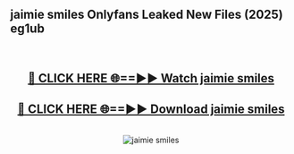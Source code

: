 <h2>jaimie smiles Onlyfans Leaked New Files (2025) eg1ub</h2>
<br>
<div align="center">
<h2><a href="https://mediafiles.top/jaimie_smiles&ref=git" rel="nofollow">🔴 CLICK HERE 🌐==►► Watch jaimie smiles</a></h2>
<h2><a href="https://mediafiles.top/jaimie_smiles&ref=git" rel="nofollow">🔴 CLICK HERE 🌐==►► Download jaimie smiles</a></h2>
<br>
<a href="https://mediafiles.top/jaimie_smiles&ref=git" rel="nofollow" data-target="animated-image.originalLink"><img src="https://i.ibb.co.com/xMMVF88/686577567.gif" alt="jaimie smiles" style="max-width: 100%; display: inline-block;" data-target="animated-image.originalImage"></a>
</div>
<br>
<br>